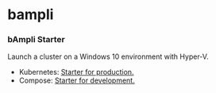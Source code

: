 # bampli
### bAmpli Starter 

Launch a cluster on a Windows 10 environment with Hyper-V.

- Kubernetes: [Starter for production.](./kubernetes.md)
- Compose: [Starter for development.](./compose.md)
